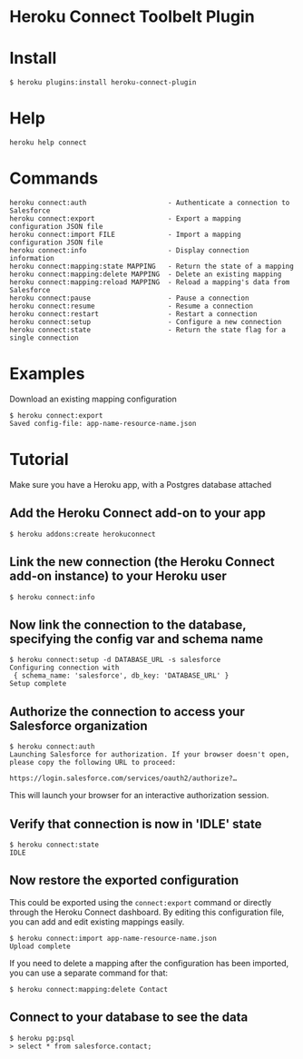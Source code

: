Heroku Connect Toolbelt Plugin
==================

# Install

    $ heroku plugins:install heroku-connect-plugin


# Help  

    heroku help connect 

# Commands

    heroku connect:auth                    - Authenticate a connection to Salesforce
    heroku connect:export                  - Export a mapping configuration JSON file
    heroku connect:import FILE             - Import a mapping configuration JSON file
    heroku connect:info                    - Display connection information 
    heroku connect:mapping:state MAPPING   - Return the state of a mapping
    heroku connect:mapping:delete MAPPING  - Delete an existing mapping
    heroku connect:mapping:reload MAPPING  - Reload a mapping's data from Salesforce
    heroku connect:pause                   - Pause a connection
    heroku connect:resume                  - Resume a connection
    heroku connect:restart                 - Restart a connection
    heroku connect:setup                   - Configure a new connection
    heroku connect:state                   - Return the state flag for a single connection

# Examples

Download an existing mapping configuration

    $ heroku connect:export
    Saved config-file: app-name-resource-name.json

# Tutorial

Make sure you have a Heroku app, with a Postgres database attached

## Add the Heroku Connect add-on to your app

    $ heroku addons:create herokuconnect

## Link the new connection (the Heroku Connect add-on instance) to your Heroku user

    $ heroku connect:info

## Now link the connection to the database, specifying the config var and schema name

    $ heroku connect:setup -d DATABASE_URL -s salesforce
    Configuring connection with
     { schema_name: 'salesforce', db_key: 'DATABASE_URL' }
    Setup complete

## Authorize the connection to access your Salesforce organization

    $ heroku connect:auth
    Launching Salesforce for authorization. If your browser doesn't open, please copy the following URL to proceed:

    https://login.salesforce.com/services/oauth2/authorize?…

This will launch your browser for an interactive authorization session.

## Verify that connection is now in 'IDLE' state

    $ heroku connect:state
    IDLE

## Now restore the exported configuration

This could be exported using the `connect:export` command or directly through the Heroku Connect dashboard. By editing this configuration file, you can add and edit existing mappings easily.

    $ heroku connect:import app-name-resource-name.json
    Upload complete

If you need to delete a mapping after the configuration has been imported, you can use a separate command for that:

    $ heroku connect:mapping:delete Contact

## Connect to your database to see the data

    $ heroku pg:psql
    > select * from salesforce.contact;

